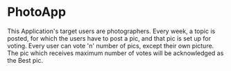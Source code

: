 # PhotoApp
This Application's target users are photographers. Every week, a topic is posted, for which the users have to post a pic, and that pic is set up for voting. Every user can vote 'n' number of pics, except their own picture. The pic which receives maximum number of votes will be acknowledged as the Best pic.
